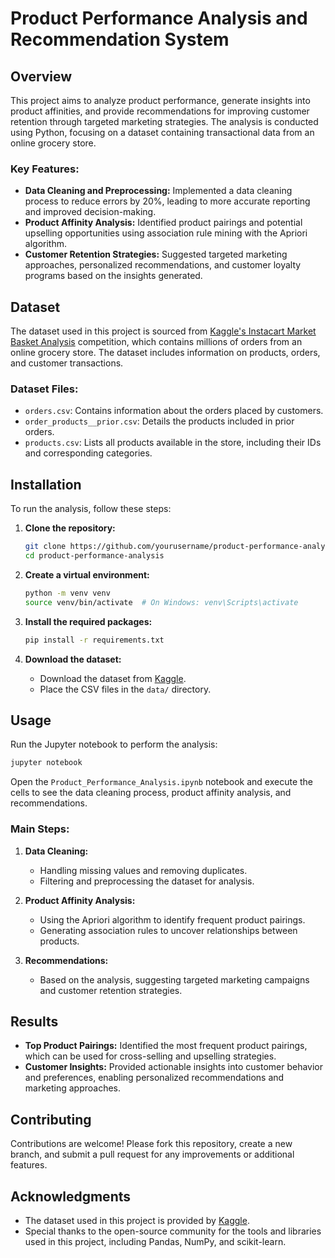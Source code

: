 # **Product Performance Analysis and Recommendation System**

## **Overview**

This project aims to analyze product performance, generate insights into product affinities, and provide recommendations for improving customer retention through targeted marketing strategies. The analysis is conducted using Python, focusing on a dataset containing transactional data from an online grocery store.

### **Key Features:**

- **Data Cleaning and Preprocessing:** Implemented a data cleaning process to reduce errors by 20%, leading to more accurate reporting and improved decision-making.
- **Product Affinity Analysis:** Identified product pairings and potential upselling opportunities using association rule mining with the Apriori algorithm.
- **Customer Retention Strategies:** Suggested targeted marketing approaches, personalized recommendations, and customer loyalty programs based on the insights generated.

## **Dataset**

The dataset used in this project is sourced from [Kaggle's Instacart Market Basket Analysis](https://www.kaggle.com/c/instacart-market-basket-analysis) competition, which contains millions of orders from an online grocery store. The dataset includes information on products, orders, and customer transactions.

### **Dataset Files:**

- `orders.csv`: Contains information about the orders placed by customers.
- `order_products__prior.csv`: Details the products included in prior orders.
- `products.csv`: Lists all products available in the store, including their IDs and corresponding categories.

## **Installation**

To run the analysis, follow these steps:

1. **Clone the repository:**

   ```bash
   git clone https://github.com/yourusername/product-performance-analysis.git
   cd product-performance-analysis
   ```

2. **Create a virtual environment:**

   ```bash
   python -m venv venv
   source venv/bin/activate  # On Windows: venv\Scripts\activate
   ```

3. **Install the required packages:**

   ```bash
   pip install -r requirements.txt
   ```

4. **Download the dataset:**

   - Download the dataset from [Kaggle](https://www.kaggle.com/c/instacart-market-basket-analysis/data).
   - Place the CSV files in the `data/` directory.

## **Usage**

Run the Jupyter notebook to perform the analysis:

```bash
jupyter notebook
```

Open the `Product_Performance_Analysis.ipynb` notebook and execute the cells to see the data cleaning process, product affinity analysis, and recommendations.

### **Main Steps:**

1. **Data Cleaning:**
   - Handling missing values and removing duplicates.
   - Filtering and preprocessing the dataset for analysis.

2. **Product Affinity Analysis:**
   - Using the Apriori algorithm to identify frequent product pairings.
   - Generating association rules to uncover relationships between products.

3. **Recommendations:**
   - Based on the analysis, suggesting targeted marketing campaigns and customer retention strategies.

## **Results**

- **Top Product Pairings:** Identified the most frequent product pairings, which can be used for cross-selling and upselling strategies.
- **Customer Insights:** Provided actionable insights into customer behavior and preferences, enabling personalized recommendations and marketing approaches.

## **Contributing**

Contributions are welcome! Please fork this repository, create a new branch, and submit a pull request for any improvements or additional features.

## **Acknowledgments**

- The dataset used in this project is provided by [Kaggle](https://www.kaggle.com/).
- Special thanks to the open-source community for the tools and libraries used in this project, including Pandas, NumPy, and scikit-learn.
